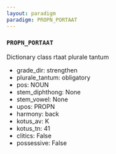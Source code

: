 ```yaml
---
layout: paradigm
paradigm: PROPN_PORTAAT
---
```

### ` PROPN_PORTAAT `

Dictionary class rtaat plurale tantum
* grade_dir: strengthen
* plurale_tantum: obligatory
* pos: NOUN
* stem_diphthong: None
* stem_vowel: None
* upos: PROPN
* harmony: back
* kotus_av: K
* kotus_tn: 41
* clitics: False
* possessive: False
